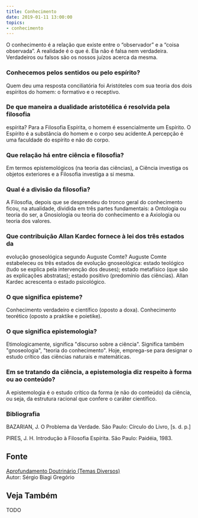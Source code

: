 ```yaml
---
title: Conhecimento
date: 2019-01-11 13:00:00
topics: 
- conhecimento
---
```


O conhecimento é a relação que existe entre o “observador” e a “coisa
observada”. A realidade é o que é. Ela não é falsa nem verdadeira.
Verdadeiros ou falsos são os nossos juízos acerca da mesma.

### Conhecemos pelos sentidos ou pelo espírito?
Quem deu uma resposta conciliatória foi Aristóteles com sua teoria dos
dois espíritos do homem: o formativo e o receptivo.

### De que maneira a dualidade aristotélica é resolvida pela filosofia
espírita?
Para a Filosofia Espírita, o homem é essencialmente um Espírito. O
Espírito é a substância do homem e o corpo seu acidente.A percepção é
uma faculdade do espírito e não do corpo.

### Que relação há entre ciência e filosofia?
Em termos epistemológicos (na teoria das ciências), a Ciência investiga
os objetos exteriores e a Filosofia investiga a si mesma.

### Qual é a divisão da filosofia?
A Filosofia, depois que se desprendeu do tronco geral do conhecimento
ficou, na atualidade, dividida em três partes fundamentais: a Ontologia
ou teoria do ser, a Gnosiologia ou teoria do conhecimento e a Axiologia
ou teoria dos valores.

### Que contribuição Allan Kardec fornece à lei dos três estados da
evolução gnoseológica segundo Auguste Comte?
Auguste Comte estabeleceu os três estados de evolução gnoseológica:
estado teológico (tudo se explica pela intervenção dos deuses); estado
metafísico (que são as explicações abstratas); estado positivo
(predomínio das ciências). Allan Kardec acrescenta o estado psicológico.

### O que significa episteme?
Conhecimento verdadeiro e científico (oposto a doxa). Conhecimento
teorético (oposto a praktike e poietike).

### O que significa epistemologia?
Etimologicamente, significa "discurso sobre a ciência". Significa também
"gnoseologia", "teoria do conhecimento". Hoje, emprega-se para designar
o estudo crítico das ciências naturais e matemáticas.

### Em se tratando da ciência, a epistemologia diz respeito à forma ou ao conteúdo?
A epistemologia é o estudo crítico da forma (e não do conteúdo) da
ciência, ou seja, da estrutura racional que confere o caráter
científico.

### Bibliografia
BAZARIAN, J. O Problema da Verdade. São Paulo: Círculo do Livro, \[s.
d. p.\]

PIRES, J. H. Introdução à Filosofia Espírita. São Paulo: Paidéia,
1983.

## Fonte
[Aprofundamento Doutrinário (Temas Diversos)](https://sites.google.com/view/aprofundamentodoutrinario/teoria-espírita-do-conhecimento)  
Autor: Sérgio Biagi Gregório



## Veja Também
TODO


